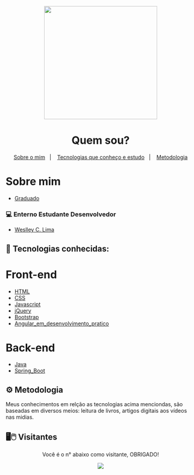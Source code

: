 

<link rel="icon" href="https://boring-poincare-14c7c6.netlify.app/image/favicon.ico" type="image/png" >
<p align="center">
  <a href="https://github.com/WCL79/">
    <img align="center" width="300" src="https://boring-poincare-14c7c6.netlify.app/image/cartaowcl2.png" style="max-width:100%;">
  </a>
</p>

<h1 align="center">
  Quem sou?
</h1>

<p align="center">
  <a href="#-sobre-mim">Sobre o mim</a>&nbsp;&nbsp;&nbsp;|&nbsp;&nbsp;&nbsp;
  <a href="#-tecnologias">Tecnologias que conheço e estudo</a>&nbsp;&nbsp;&nbsp;|&nbsp;&nbsp;&nbsp;
  <a href="#-metodologia">Metodologia</a>
</p>

# Sobre mim

- [Graduado](https://repositorio.pgsskroton.com/bitstream/123456789/1081/1/artigo%2022.pdf)

### 💻 Enterno Estudante Desenvolvedor

- [Weslley C. Lima](https://www.linkedin.com/in/weslley-lima-6844122b/)


## 🚀 Tecnologias conhecidas:
# Front-end
- [HTML](https://www.w3schools.com/html/)
- [CSS](https://www.w3schools.com/css/)
- [Javascript](https://www.w3schools.com/js/)
- [jQuery](https://www.w3schools.com/jquery/default.asp)
- [Bootstrap](https://www.w3schools.com/bootstrap/bootstrap_ver.asp)
- [Angular_em_desenvolvimento_pratico](https://angular.io/)
# Back-end
- [Java](https://www.w3schools.com/java/default.asp)
- [Spring_Boot](https://spring.io/projects/spring-boot)


## ⚙️ Metodologia

Meus conhecimentos em relção as tecnologias acima menciondas, são baseadas em diversos meios: leitura de livros, artigos digitais aos vídeos nas midias.

	
## 🖥️🖱️ Visitantes

<p align="center">Você é o n° abaixo como visitante, OBRIGADO!</p>
<p align="center">   <img alingn="center" src="https://profile-counter.glitch.me/WCL79/count.svg" /></p>
